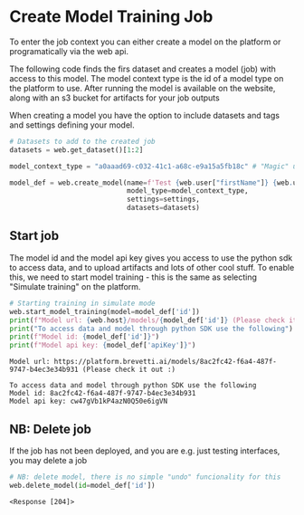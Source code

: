 #  Create Model Training Job
To enter the job context you can either create a model on the platform or programatically via the web api.

The following code finds the firs dataset and creates a model (job) with access to this model.
The model context type is the id of a model type on the platform to use.
After running the model is available on the website, along with an s3 bucket for artifacts for your job outputs


When creating a model you have the option to include datasets and tags and settings defining your model.


```python
# Datasets to add to the created job
datasets = web.get_dataset()[1:2]

model_context_type = "a0aaad69-c032-41c1-a68c-e9a15a5fb18c" # "Magic" undocumented uId of *external* job model type

model_def = web.create_model(name=f'Test {web.user["firstName"]} {web.user["lastName"]}',
                             model_type=model_context_type,
                             settings=settings,
                             datasets=datasets)
```

## Start job

The model id and the model api key gives you access to use the python sdk to access data, and to upload artifacts and lots of other cool stuff. To enable this, we need to start model training - this is the same as selecting "Simulate training" on the platform.


```python
# Starting training in simulate mode
web.start_model_training(model=model_def['id'])
print(f"Model url: {web.host}/models/{model_def['id']} (Please check it out :)\n")
print("To access data and model through python SDK use the following")
print(f"Model id: {model_def['id']}")
print(f"Model api key: {model_def['apiKey']}")
```

    Model url: https://platform.brevetti.ai/models/8ac2fc42-f6a4-487f-9747-b4ec3e34b931 (Please check it out :)
    
    To access data and model through python SDK use the following
    Model id: 8ac2fc42-f6a4-487f-9747-b4ec3e34b931
    Model api key: cw47gVb1kP4azN0Q50e6igVN


## NB: Delete job
If the job has not been deployed, and you are e.g. just testing interfaces, you may delete a job


```python
# NB: delete model, there is no simple "undo" funcionality for this
web.delete_model(id=model_def['id'])
```




    <Response [204]>


